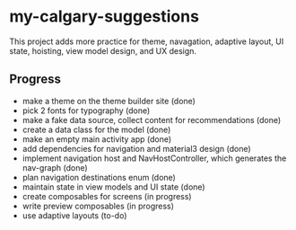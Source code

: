 # my-calgary-suggestions

This project adds more practice for theme, navagation, adaptive layout, UI state, hoisting, view model design, and UX design.

## Progress

* make a theme on the theme builder site (done)
* pick 2 fonts for typography (done)
* make a fake data source, collect content for recommendations (done)
* create a data class for the model (done)
* make an empty main activity app (done)
* add dependencies for navigation and material3 design (done)
* implement navigation host and NavHostController, which generates the nav-graph (done)
* plan navigation destinations enum (done)
* maintain state in view models and UI state (done)
* create composables for screens (in progress)
* write preview composables (in progress)
* use adaptive layouts (to-do)
